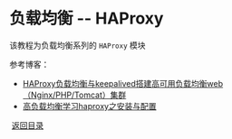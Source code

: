 # 负载均衡 -- HAProxy
该教程为负载均衡系列的 `HAProxy` 模块


参考博客：  
* [HAProxy负载均衡与keepalived搭建高可用负载均衡web（Nginx/PHP/Tomcat）集群](http://7424593.blog.51cto.com/7414593/1764640)
* [高负载均衡学习haproxy之安装与配置](https://www.ilanni.com/?p=9987)

 [返回目录](https://github.com/MulticsYin/MulticsDevOps)
